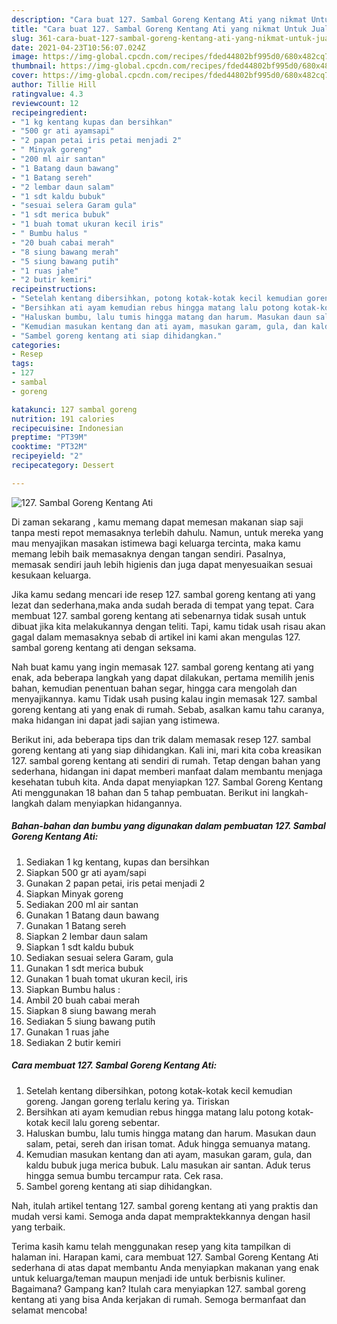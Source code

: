 ```yaml
---
description: "Cara buat 127. Sambal Goreng Kentang Ati yang nikmat Untuk Jualan"
title: "Cara buat 127. Sambal Goreng Kentang Ati yang nikmat Untuk Jualan"
slug: 361-cara-buat-127-sambal-goreng-kentang-ati-yang-nikmat-untuk-jualan
date: 2021-04-23T10:56:07.024Z
image: https://img-global.cpcdn.com/recipes/fded44802bf995d0/680x482cq70/127-sambal-goreng-kentang-ati-foto-resep-utama.jpg
thumbnail: https://img-global.cpcdn.com/recipes/fded44802bf995d0/680x482cq70/127-sambal-goreng-kentang-ati-foto-resep-utama.jpg
cover: https://img-global.cpcdn.com/recipes/fded44802bf995d0/680x482cq70/127-sambal-goreng-kentang-ati-foto-resep-utama.jpg
author: Tillie Hill
ratingvalue: 4.3
reviewcount: 12
recipeingredient:
- "1 kg kentang kupas dan bersihkan"
- "500 gr ati ayamsapi"
- "2 papan petai iris petai menjadi 2"
- " Minyak goreng"
- "200 ml air santan"
- "1 Batang daun bawang"
- "1 Batang sereh"
- "2 lembar daun salam"
- "1 sdt kaldu bubuk"
- "sesuai selera Garam gula"
- "1 sdt merica bubuk"
- "1 buah tomat ukuran kecil iris"
- " Bumbu halus "
- "20 buah cabai merah"
- "8 siung bawang merah"
- "5 siung bawang putih"
- "1 ruas jahe"
- "2 butir kemiri"
recipeinstructions:
- "Setelah kentang dibersihkan, potong kotak-kotak kecil kemudian goreng. Jangan goreng terlalu kering ya. Tiriskan"
- "Bersihkan ati ayam kemudian rebus hingga matang lalu potong kotak-kotak kecil lalu goreng sebentar."
- "Haluskan bumbu, lalu tumis hingga matang dan harum. Masukan daun salam, petai, sereh dan irisan tomat. Aduk hingga semuanya matang."
- "Kemudian masukan kentang dan ati ayam, masukan garam, gula, dan kaldu bubuk juga merica bubuk. Lalu masukan air santan. Aduk terus hingga semua bumbu tercampur rata. Cek rasa."
- "Sambel goreng kentang ati siap dihidangkan."
categories:
- Resep
tags:
- 127
- sambal
- goreng

katakunci: 127 sambal goreng 
nutrition: 191 calories
recipecuisine: Indonesian
preptime: "PT39M"
cooktime: "PT32M"
recipeyield: "2"
recipecategory: Dessert

---
```



![127. Sambal Goreng Kentang Ati](https://img-global.cpcdn.com/recipes/fded44802bf995d0/680x482cq70/127-sambal-goreng-kentang-ati-foto-resep-utama.jpg)

Di zaman  sekarang , kamu memang dapat memesan makanan siap saji tanpa mesti repot memasaknya terlebih dahulu. Namun, untuk mereka yang mau menyajikan masakan istimewa bagi keluarga tercinta, maka kamu memang lebih baik memasaknya dengan tangan sendiri. Pasalnya, memasak sendiri jauh lebih higienis dan juga dapat menyesuaikan sesuai kesukaan keluarga.

Jika kamu sedang mencari ide resep 127. sambal goreng kentang ati yang lezat dan sederhana,maka anda sudah berada di tempat yang tepat. Cara membuat 127. sambal goreng kentang ati  sebenarnya tidak susah untuk dibuat jika kita melakukannya dengan teliti. Tapi, kamu tidak usah risau akan gagal dalam memasaknya 
sebab di artikel ini kami akan mengulas 127. sambal goreng kentang ati dengan seksama.  



Nah buat kamu yang ingin memasak 127. sambal goreng kentang ati yang enak, ada beberapa langkah yang dapat dilakukan, pertama memilih jenis bahan, kemudian penentuan bahan segar, hingga cara mengolah dan menyajikannya. kamu Tidak usah pusing kalau ingin memasak 127. sambal goreng kentang ati yang enak di rumah. Sebab, asalkan kamu  tahu caranya, maka hidangan ini dapat jadi sajian yang istimewa.

Berikut ini, ada beberapa tips dan trik dalam memasak resep 127. sambal goreng kentang ati yang siap dihidangkan. Kali ini, mari kita coba kreasikan 127. sambal goreng kentang ati sendiri di rumah. Tetap dengan bahan yang sederhana, hidangan ini dapat memberi manfaat dalam membantu menjaga kesehatan tubuh kita. Anda dapat menyiapkan 127. Sambal Goreng Kentang Ati menggunakan 18 bahan dan 5 tahap pembuatan. Berikut ini langkah-langkah dalam menyiapkan hidangannya.

<!--inarticleads1-->

##### Bahan-bahan dan bumbu yang digunakan dalam pembuatan 127. Sambal Goreng Kentang Ati:

1. Sediakan 1 kg kentang, kupas dan bersihkan
1. Siapkan 500 gr ati ayam/sapi
1. Gunakan 2 papan petai, iris petai menjadi 2
1. Siapkan  Minyak goreng
1. Sediakan 200 ml air santan
1. Gunakan 1 Batang daun bawang
1. Gunakan 1 Batang sereh
1. Siapkan 2 lembar daun salam
1. Siapkan 1 sdt kaldu bubuk
1. Sediakan sesuai selera Garam, gula
1. Gunakan 1 sdt merica bubuk
1. Gunakan 1 buah tomat ukuran kecil, iris
1. Siapkan  Bumbu halus :
1. Ambil 20 buah cabai merah
1. Siapkan 8 siung bawang merah
1. Sediakan 5 siung bawang putih
1. Gunakan 1 ruas jahe
1. Sediakan 2 butir kemiri




<!--inarticleads2-->

##### Cara membuat 127. Sambal Goreng Kentang Ati:

1. Setelah kentang dibersihkan, potong kotak-kotak kecil kemudian goreng. Jangan goreng terlalu kering ya. Tiriskan
1. Bersihkan ati ayam kemudian rebus hingga matang lalu potong kotak-kotak kecil lalu goreng sebentar.
1. Haluskan bumbu, lalu tumis hingga matang dan harum. Masukan daun salam, petai, sereh dan irisan tomat. Aduk hingga semuanya matang.
1. Kemudian masukan kentang dan ati ayam, masukan garam, gula, dan kaldu bubuk juga merica bubuk. Lalu masukan air santan. Aduk terus hingga semua bumbu tercampur rata. Cek rasa.
1. Sambel goreng kentang ati siap dihidangkan.




Nah, itulah artikel tentang  127. sambal goreng kentang ati  yang praktis dan mudah versi kami. Semoga anda dapat mempraktekkannya dengan hasil yang terbaik. 

Terima kasih kamu telah menggunakan resep yang kita tampilkan di halaman ini. Harapan kami, cara membuat  127. Sambal Goreng Kentang Ati sederhana di atas dapat membantu Anda menyiapkan makanan yang enak untuk keluarga/teman maupun menjadi ide untuk berbisnis kuliner. Bagaimana? Gampang kan? Itulah cara menyiapkan 127. sambal goreng kentang ati yang bisa Anda kerjakan di rumah. Semoga bermanfaat dan selamat mencoba!

